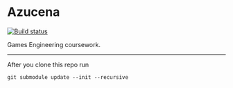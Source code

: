 # Azucena

[![Build status](https://ci.appveyor.com/api/projects/status/8sqlliuqw0d2a50g?svg=true)](https://ci.appveyor.com/project/marcomoroni/azucena)

Games Engineering coursework.

---

After you clone this repo run

```
git submodule update --init --recursive
```

